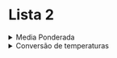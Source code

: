 # Lista 2

<details>
<summary>Media Ponderada</summary>

[código](mediaponderada.spim)

> Neste exercicio, sua tarefa é ler N números reais com seus respectivos pesos, e calcular a média ponderada entre eles.

## Entrada
- A entrada é composta por diversas linhas. A primeira linha contém um inteiro N (1 < N \leq 10) que determina quantos números estarão envolvidos na média. As 2N linhas seguintes contém: a primeira um número real p_i>0 que determina o peso da i-ésima parcela da média, e a segunda, um número real r_i>0 que representa o i-ésimo valor da média, respectivamente.

## Saída
- Seu programa deve imprimir a média ponderada dos N números lidos. Sua solução deve possuir precisão de, no mínimo, duas casas decimais. Atenção: isso não significa que você deve imprimir exatamente duas casas decimais, mas sim que a diferença entre sua solução e a solução esperada não pode ser maior que 0,01.

## Exemplos

| Entrada | Saida |       
| ------- | ----- |        
| 2       |  4.5  |         
| 0.5     |       |
| 6       |       |
| 0.5     |       |
| 3       |       |

> Dizer que sua solução deve possuir precisão de, no mínimo, duas casas decimais significa dizer que a diferença entre sua solução e a solução esperada deve ser, no máximo, 0.01.

</details>

<details>
<summary>Conversão de temperaturas</summary>

[código](conversaotemp.spim)

> Sabemos que há três escalas de temperatura: Celsius, Fahrenheit e Kelvin. Sua tarefa nesse exercício é realizar a conversão de duas temperaturas em escalas distintas.

## Entrada
- A entrada é composta por três linhas. A primeira e segunda linhas contêm um caracter E (E \in \{ C, F, K \}, denotando Celsius, Fahrenheit e Kelvin, respectivamente) cada. Na primeira linha, o caracter determina em qual escala encontra-se a temperatura, e na segunda, para qual escala você deve converter a temperatura. O caracter da primeira linha sempre será diferente do caracter da segunda. A terceira linha contém um número real T que representa uma temperatura.

## Saída
- Seu programa deve imprimir a temperatura convertida. Sua solução deve possuir precisão de, no mínimo, duas casas decimais.

## Exemplos

| Entrada | Saida |
| ------- | ----- |
| C       |  0.0  |
| K       |       |
| -273.15 |       |


| Entrada | Saida |
| ------- | ----- |
| C       | 32.0  |
| F       |       |
| 0       |       |

> Dizer que sua solução deve possuir precisão de, no mínimo, duas casas decimais significa dizer que a diferença entre sua solução e a solução esperada deve ser, no máximo, 0.01.

</details>